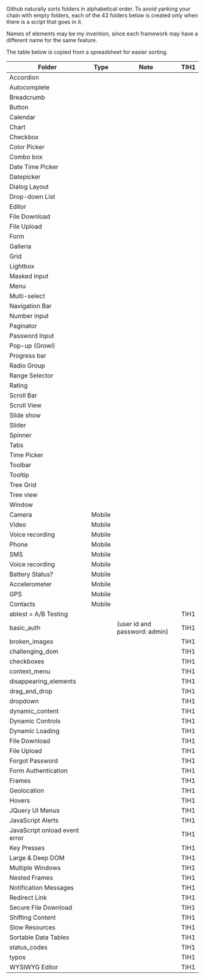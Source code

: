 Github naturally sorts folders in alphabetical order.
To avoid yanking your chain with empty folders, each of the 43 folders below
is created only when there is a script that goes in it.

Names of elements may be my invention, since each framework may have a different name for the same feature.

The table below is copied from a spreadsheet for easier sorting.


|	Folder	|	Type	|	Note	|	TIH1	|
|	---------	|	------	|	-------	|	----	|
|	Accordion	|		|		|		|
|	Autocomplete	|		|		|		|
|	Breadcrumb	|		|		|		|
|	Button	|		|		|		|
|	Calendar	|		|		|		|
|	Chart	|		|		|		|
|	Checkbox	|		|		|		|
|	Color Picker	|		|		|		|
|	Combo box	|		|		|		|
|	Date Time Picker	|		|		|		|
|	Datepicker	|		|		|		|
|	Dialog Layout	|		|		|		|
|	Drop-down List	|		|		|		|
|	Editor	|		|		|		|
|	File Download	|		|		|		|
|	File Upload	|		|		|		|
|	Form	|		|		|		|
|	Galleria	|		|		|		|
|	Grid	|		|		|		|
|	Lightbox	|		|		|		|
|	Masked Input	|		|		|		|
|	Menu	|		|		|		|
|	Multi-select	|		|		|		|
|	Navigation Bar	|		|		|		|
|	Number input	|		|		|		|
|	Paginator	|		|		|		|
|	Password Input	|		|		|		|
|	Pop-up (Growl)	|		|		|		|
|	Progress bar	|		|		|		|
|	Radio Group	|		|		|		|
|	Range Selector	|		|		|		|
|	Rating	|		|		|		|
|	Scroll Bar	|		|		|		|
|	Scroll View	|		|		|		|
|	Slide show	|		|		|		|
|	Slider	|		|		|		|
|	Spinner	|		|		|		|
|	Tabs	|		|		|		|
|	Time Picker	|		|		|		|
|	Toolbar	|		|		|		|
|	Tooltip	|		|		|		|
|	Tree Grid	|		|		|		|
|	Tree view	|		|		|		|
|	Window	|		|		|		|
|	Camera	|	Mobile	|		|		|
|	Video	|	Mobile	|		|		|
|	Voice recording	|	Mobile	|		|		|
|	Phone	|	Mobile	|		|		|
|	SMS	|	Mobile	|		|		|
|	Voice recording	|	Mobile	|		|		|
|	Battery Status?	|	Mobile	|		|		|
|	Accelerometer	|	Mobile	|		|		|
|	GPS	|	Mobile	|		|		|
|	Contacts	|	Mobile	|		|		|
|	abtest = A/B Testing	|		|		|	TIH1	|
|	basic_auth	|		|	 (user id and password: admin)	|	TIH1	|
|	broken_images	|		|		|	TIH1	|
|	challenging_dom	|		|		|	TIH1	|
|	checkboxes	|		|		|	TIH1	|
|	context_menu	|		|		|	TIH1	|
|	disappearing_elements	|		|		|	TIH1	|
|	drag_and_drop	|		|		|	TIH1	|
|	dropdown	|		|		|	TIH1	|
|	dynamic_content	|		|		|	TIH1	|
|	Dynamic Controls	|		|		|	TIH1	|
|	Dynamic Loading	|		|		|	TIH1	|
|	File Download	|		|		|	TIH1	|
|	File Upload	|		|		|	TIH1	|
|	Forgot Password	|		|		|	TIH1	|
|	Form Authentication	|		|		|	TIH1	|
|	Frames	|		|		|	TIH1	|
|	Geolocation	|		|		|	TIH1	|
|	Hovers	|		|		|	TIH1	|
|	JQuery UI Menus	|		|		|	TIH1	|
|	JavaScript Alerts	|		|		|	TIH1	|
|	JavaScript onload event error	|		|		|	TIH1	|
|	Key Presses	|		|		|	TIH1	|
|	Large & Deep DOM	|		|		|	TIH1	|
|	Multiple Windows	|		|		|	TIH1	|
|	Nested Frames	|		|		|	TIH1	|
|	Notification Messages	|		|		|	TIH1	|
|	Redirect Link	|		|		|	TIH1	|
|	Secure File Download	|		|		|	TIH1	|
|	Shifting Content	|		|		|	TIH1	|
|	Slow Resources	|		|		|	TIH1	|
|	Sortable Data Tables	|		|		|	TIH1	|
|	status_codes	|		|		|	TIH1	|
|	typos	|		|		|	TIH1	|
|	WYSIWYG Editor	|		|		|	TIH1	|


